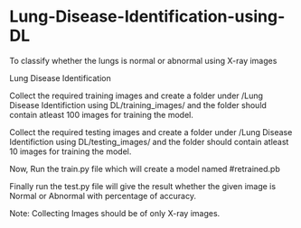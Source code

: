 # Lung-Disease-Identification-using-DL

To classify whether the lungs is normal or abnormal using X-ray images

Lung Disease Identification

Collect the required training images and create a folder under /Lung Disease Identifiction using DL/training_images/ and the folder should contain atleast 100 images for training the model.

Collect the required testing images and create a folder under /Lung Disease Identifiction using DL/testing_images/ and the folder should contain atleast 10 images for training the model.

Now, Run the train.py file which will create a model named #retrained.pb

Finally run the test.py file will give the result whether the given image is Normal or Abnormal with percentage of accuracy.

Note: Collecting Images should be of only X-ray images.
